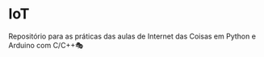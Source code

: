# IoT
 Repositório para as práticas das aulas de Internet das Coisas em Python e Arduino com C/C++🎭
